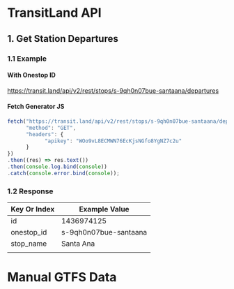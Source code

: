 
# TransitLand API

## 1. Get Station Departures
### 1.1 Example 
#### With Onestop ID
https://transit.land/api/v2/rest/stops/s-9qh0n07bue-santaana/departures

#### Fetch Generator JS
```js
fetch("https://transit.land/api/v2/rest/stops/s-9qh0n07bue-santaana/departures", {
      "method": "GET",
      "headers": {
            "apikey": "WOo9vL8ECMWN76EcKjsNGfo8YgNZ7c2u"
      }
})
.then((res) => res.text())
.then(console.log.bind(console))
.catch(console.error.bind(console));
```


### 1.2 Response
| Key Or Index | Example Value         |
| ------------ | --------------------- |
| id           | 1436974125            |
| onestop_id   | s-9qh0n07bue-santaana |
| stop_name    | Santa Ana             |
|              |                       |
# Manual GTFS Data
